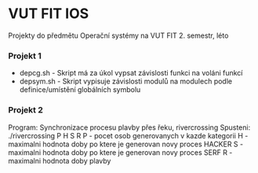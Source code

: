 # VUT FIT IOS

Projekty do předmětu Operační systémy na VUT FIT 2. semestr, léto

### Projekt 1
- depcg.sh - Skript má za úkol vypsat závislosti funkci na voláni funkcí
- depsym.sh - Skript vypisuje závislosti modulů na modulech podle definice/umístění globálních symbolu

### Projekt 2
Program: Synchronizace procesu plavby přes řeku, rivercrossing
Spusteni: ./rivercrossing P H S R
P - pocet osob generovanych v kazde kategorii
H - maximalni hodnota doby po ktere je generovan novy proces HACKER
S - maximalni hodnota doby po ktere je generovan novy proces SERF
R - maximalni hodnota doby plavby
